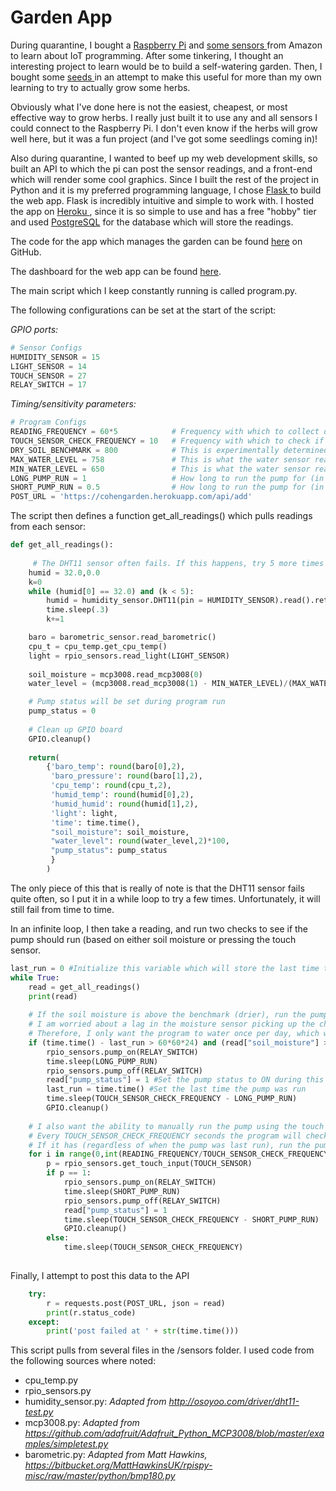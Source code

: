 # Garden App

During quarantine, I bought a <a href = "https://www.raspberrypi.org/products/raspberry-pi-4-model-b/" target="_blank"> Raspberry Pi</a> and <a href = "https://www.amazon.com/gp/product/B07TLRYGT1/ref=ppx_yo_dt_b_asin_title_o04_s01?ie=UTF8&psc=1" target="_blank"> some </a> <a href = "https://www.amazon.com/gp/product/B01J9GD3DG/ref=ppx_yo_dt_b_asin_title_o02_s00?ie=UTF8&psc=1" target="_blank"> sensors </a> from Amazon to learn about IoT programming. After some tinkering, I thought an interesting project to learn would be to build a self-watering garden. Then, I bought some <a href = "https://www.amazon.com/gp/product/B06ZY8JGJ4/ref=ppx_yo_dt_b_asin_title_o04_s00?ie=UTF8&psc=1" target="_blank"> seeds </a> in an attempt to make this useful for more than my own learning to try to actually grow some herbs.

Obviously what I've done here is not the easiest, cheapest, or most effective way to grow herbs. I really just built it to use any and all sensors I could connect to the Raspberry Pi. I don't even know if the herbs will grow well here, but it was a fun project (and I've got some seedlings coming in)!

Also during quarantine, I wanted to beef up my web development skills, so built an API to which the pi can post the sensor readings, and a front-end which will render some cool graphics. Since I built the rest of the project in Python and it is my preferred programming language, I chose <a href="https://flask.palletsprojects.com/en/1.1.x/" target="_blank"> Flask </a> to build the web app. Flask is incredibly intuitive and simple to work with. I hosted the app on <a href = "https://www.heroku.com/" target="_blank"> Heroku </a>, since it is so simple to use and has a free "hobby" tier and used <a href = "https://www.postgresql.org/" target="_blank"> PostgreSQL</a> for the database which will store the readings.

The code for the app which manages the garden can be found <a href="https://github.com/brandonfcohen1/garden_app" target="_blank">here</a> on GitHub.

The dashboard for the web app can be found <a href="http://cohengarden.herokuapp.com/">here</a>.



The main script which I keep constantly running is called program.py. 

The following configurations can be set at the start of the script:

*GPIO ports:*
```python
# Sensor Configs
HUMIDITY_SENSOR = 15
LIGHT_SENSOR = 14
TOUCH_SENSOR = 27
RELAY_SWITCH = 17
```

*Timing/sensitivity parameters:*
```python
# Program Configs
READING_FREQUENCY = 60*5            # Frequency with which to collect data, in seconds
TOUCH_SENSOR_CHECK_FREQUENCY = 10   # Frequency with which to check if the touch sensor has been pressed
DRY_SOIL_BENCHMARK = 800            # This is experimentally determined and should be tweaked over time
MAX_WATER_LEVEL = 758               # This is what the water sensor reads when the water is full
MIN_WATER_LEVEL = 650               # This is what the water sensor reads when the water is empty
LONG_PUMP_RUN = 1                   # How long to run the pump for (in seconds) when the soil is dry
SHORT_PUMP_RUN = 0.5                # How long to run the pump for (in seconds) when the touch sensor is pressed
POST_URL = 'https://cohengarden.herokuapp.com/api/add'

```

The script then defines a function get_all_readings() which pulls readings from each sensor:
```python
def get_all_readings():
    
     # The DHT11 sensor often fails. If this happens, try 5 more times before giving up and skipping the reading.
    humid = 32.0,0.0
    k=0
    while (humid[0] == 32.0) and (k < 5):
        humid = humidity_sensor.DHT11(pin = HUMIDITY_SENSOR).read().return_results()
        time.sleep(.3)
        k+=1

    baro = barometric_sensor.read_barometric()
    cpu_t = cpu_temp.get_cpu_temp()
    light = rpio_sensors.read_light(LIGHT_SENSOR)
    
    soil_moisture = mcp3008.read_mcp3008(0)
    water_level = (mcp3008.read_mcp3008(1) - MIN_WATER_LEVEL)/(MAX_WATER_LEVEL - MIN_WATER_LEVEL) 

    # Pump status will be set during program run
    pump_status = 0
    
    # Clean up GPIO board
    GPIO.cleanup()
    
    return(
        {'baro_temp': round(baro[0],2),
         'baro_pressure': round(baro[1],2),
         'cpu_temp': round(cpu_t,2),
         'humid_temp': round(humid[0],2),
         'humid_humid': round(humid[1],2),
         'light': light,
         'time': time.time(),
         "soil_moisture": soil_moisture,
         "water_level": round(water_level,2)*100,
         "pump_status": pump_status
         }
        )
```
The only piece of this that is really of note is that the DHT11 sensor fails quite often, so I put it in a while loop to try a few times. Unfortunately, it will still fail from time to time.

In an infinite loop, I then take a reading, and run two checks to see if the pump should run (based on either soil moisture or pressing the touch sensor.
```python
last_run = 0 #Initialize this variable which will store the last time the pump was on
while True:
    read = get_all_readings()
    print(read)   
    
    # If the soil moisture is above the benchmark (drier), run the pump for LONG_PUMP_RUN second.
    # I am worried about a lag in the moisture sensor picking up the change in moisture content and I don't want to over-water.
    # Therefore, I only want the program to water once per day, which will be checked for using the "last_run" variable
    if (time.time() - last_run > 60*60*24) and (read["soil_moisture"] > DRY_SOIL_BENCHMARK):
        rpio_sensors.pump_on(RELAY_SWITCH)
        time.sleep(LONG_PUMP_RUN)
        rpio_sensors.pump_off(RELAY_SWITCH)
        read["pump_status"] = 1 #Set the pump status to ON during this interval
        last_run = time.time() #Set the last time the pump was run
        time.sleep(TOUCH_SENSOR_CHECK_FREQUENCY - LONG_PUMP_RUN)
        GPIO.cleanup()
    
    # I also want the ability to manually run the pump using the touch sensor
    # Every TOUCH_SENSOR_CHECK_FREQUENCY seconds the program will check to see if the touch sensor has been pressed
    # If it has (regardless of when the pump was last run), run the pump for SHORT_PUMP_RUN seconds
    for i in range(0,int(READING_FREQUENCY/TOUCH_SENSOR_CHECK_FREQUENCY)):
        p = rpio_sensors.get_touch_input(TOUCH_SENSOR)
        if p == 1:
            rpio_sensors.pump_on(RELAY_SWITCH)
            time.sleep(SHORT_PUMP_RUN)
            rpio_sensors.pump_off(RELAY_SWITCH)
            read["pump_status"] = 1
            time.sleep(TOUCH_SENSOR_CHECK_FREQUENCY - SHORT_PUMP_RUN)
            GPIO.cleanup()
        else:
            time.sleep(TOUCH_SENSOR_CHECK_FREQUENCY)
    
```

Finally, I attempt to post this data to the API
```python
    try:
        r = requests.post(POST_URL, json = read)
        print(r.status_code)
    except:
        print('post failed at ' + str(time.time()))

```

This script pulls from several files in the /sensors folder. I used code from the following sources where noted:
* cpu_temp.py
* rpio_sensors.py
* humidity_sensor.py: *Adapted from http://osoyoo.com/driver/dht11-test.py*
* mcp3008.py: *Adapted from https://github.com/adafruit/Adafruit_Python_MCP3008/blob/master/examples/simpletest.py*
* barometric.py: *Adapted from Matt Hawkins, https://bitbucket.org/MattHawkinsUK/rpispy-misc/raw/master/python/bmp180.py*
